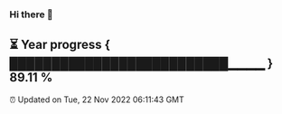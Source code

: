 ### Hi there 👋
⏳ Year progress { ██████████████████████████▁▁▁▁ } 89.11 %
---
⏰ Updated on Tue, 22 Nov 2022 06:11:43 GMT

